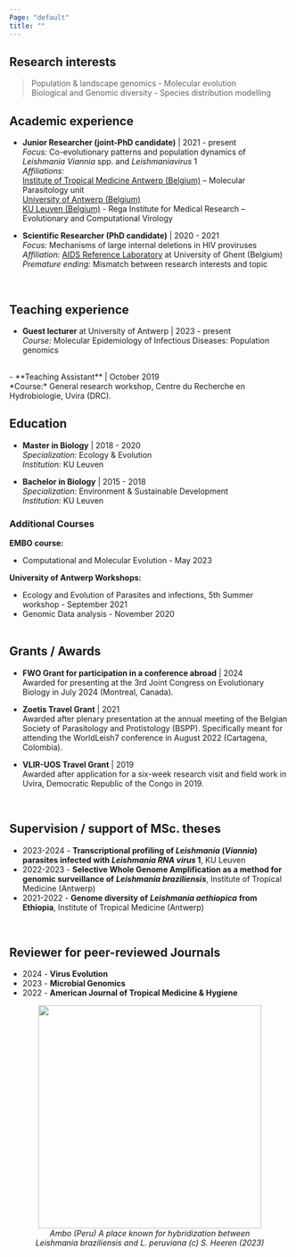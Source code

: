 ```yaml
---
Page: "default"
title: ""
---
```


## Research interests
>Population & landscape genomics - Molecular evolution <br /> 
>Biological and Genomic diversity - Species distribution modelling <br />

## Academic experience
- **Junior Researcher (joint-PhD candidate)**  | 2021 - present <br />
   *Focus:*  Co-evolutionary patterns and population dynamics of *Leishmania Viannia* spp. and *Leishmaniavirus* 1 <br />
   *Affiliations:* <br />
     [Institute of Tropical Medicine Antwerp (Belgium)](https://www.itg.be/en) – Molecular Parasitology unit <br />
     [University of Antwerp (Belgium)](https://www.uantwerpen.be/en/) <br />
     [KU Leuven (Belgium)](https://rega.kuleuven.be/cev/ecv) - Rega Institute for Medical Research – Evolutionary and Computational Virology <br />

- **Scientific Researcher (PhD candidate)** | 2020 - 2021 <br />
   *Focus:*  Mechanisms of large internal deletions in HIV proviruses  <br />
   *Affiliation:* [AIDS Reference Laboratory](https://www.arl.ugent.be/) at University of Ghent (Belgium) <br />
   *Premature ending:* Mismatch between research interests and topic <br />
<br />

## Teaching experience 
- **Guest lecturer** at University of Antwerp | 2023 - present <br />
   *Course:* Molecular Epidemiology of Infectious Diseases: Population genomics <br />
<br />
- **Teaching Assistant** | October 2019 <br />
  *Course:* General research workshop, Centre du Recherche en Hydrobiologie, Uvira (DRC).
<br />

## Education
- **Master in Biology** | 2018 - 2020 <br />
   *Specialization:* Ecology & Evolution <br />
   *Institution:* KU Leuven <br />

- **Bachelor in Biology** | 2015 - 2018 <br />
   *Specialization:* Environment & Sustainable Development <br />
   *Institution:* KU Leuven <br />

### Additional Courses
**EMBO course:** 
- Computational and Molecular Evolution - May 2023 <br />

**University of Antwerp Workshops:**
- Ecology and Evolution of Parasites and infections, 5th Summer workshop - September 2021 <br />
- Genomic Data analysis - November 2020 <br />
   <br />


## Grants / Awards <br />
- **FWO Grant for participation in a conference abroad** | 2024 <br />
Awarded for presenting at the 3rd Joint Congress on Evolutionary Biology in July 2024 (Montreal, Canada). <br />

- **Zoetis Travel Grant** | 2021 <br />
Awarded after plenary presentation at the annual meeting of the Belgian Society of Parasitology and Protistology (BSPP). Specifically meant for attending the WorldLeish7 conference in August 2022 (Cartagena, Colombia). <br />

- **VLIR-UOS Travel Grant** | 2019 <br />
Awarded after application for a six-week research visit and field work in Uvira, Democratic Republic of the Congo in 2019. <br />
<br />

## Supervision / support of MSc. theses <br />
- 2023-2024 - **Transcriptional profiling of *Leishmania* (*Viannia*) parasites infected with *Leishmania RNA virus* 1**, KU Leuven <br />
- 2022-2023 - **Selective Whole Genome Amplification as a method for genomic surveillance of** ***Leishmania braziliensis***, Institute of Tropical Medicine (Antwerp) <br />
- 2021-2022 - **Genome diversity of** ***Leishmania aethiopica*** **from Ethiopia**, Institute of Tropical Medicine (Antwerp) <br />
<br />

## Reviewer for peer-reviewed Journals <br />
- 2024 - **Virus Evolution** <br />
- 2023 - **Microbial Genomics** <br />
- 2022 - **American Journal of Tropical Medicine & Hygiene** <br />

<center>
    <figure>
         <img src="/Images/Ambo_01.jpg" width="400px"/>
        <figcaption><i>Ambo (Peru) A place known for hybridization between <i>Leishmania braziliensis</i> and <i>L. peruviana</i> (c) S. Heeren (2023)</i></figcaption>
    </figure>
</center>
<br/>
